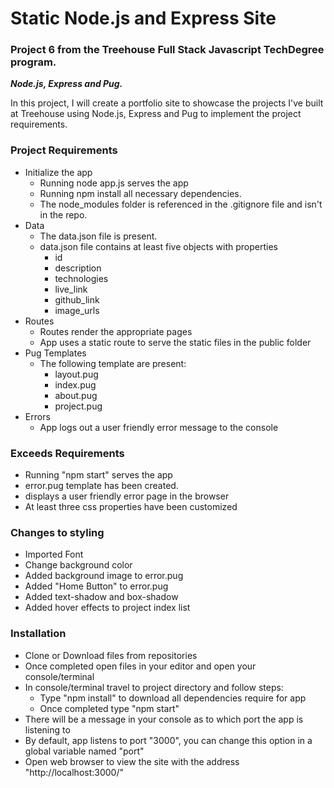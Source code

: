 # Static Node.js and Express Site
### Project 6 from the Treehouse Full Stack Javascript TechDegree program. 
**_Node.js, Express and Pug._**

In this project, I will create a portfolio site to showcase the projects I've built at Treehouse using Node.js, Express and Pug to implement the project requirements.

### Project Requirements
* Initialize the app
  * Running node app.js serves the app
  * Running npm install all necessary dependencies.
  * The node_modules folder is referenced in the .gitignore file and isn't in the repo.
* Data
  * The data.json file is present.
  * data.json file contains at least five objects with properties
    * id
    * description
    * technologies
    * live_link
    * github_link
    * image_urls
* Routes
  * Routes render the appropriate pages
  * App uses a static route to serve the static files in the public folder
* Pug Templates
  * The following template are present:
    * layout.pug
    * index.pug
    * about.pug
    * project.pug
* Errors
  * App logs out a user friendly error message to the console 

### Exceeds Requirements
* Running "npm start" serves the app
* error.pug template has been created.
* displays a user friendly error page in the browser
* At least three css properties have been customized

### Changes to styling
* Imported Font
* Change background color
* Added background image to error.pug
* Added "Home Button" to error.pug
* Added text-shadow and box-shadow
* Added hover effects to project index list

### Installation
* Clone or Download files from repositories
* Once completed open files in your editor and open your console/terminal
* In console/terminal travel to project directory and follow steps:
  * Type "npm install" to download all dependencies require for app
  * Once completed type "npm start"
* There will be a message in your console as to which port the app is listening to
* By default, app listens to port "3000", you can change this option in a global variable named "port"
* Open web browser to view the site with the address "http://localhost:3000/" 
